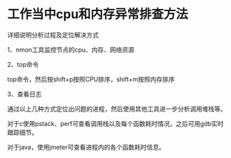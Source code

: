 # 工作当中cpu和内存异常排查方法

详细说明分析过程及定位解决方式

1、nmon工具监控节点的cpu、内存、网络资源

2、top命令

top命令，然后按shift+p按照CPU排序，shift+m按照内存排序

3、查看日志

通过以上几种方式定位出问题的进程，然后使用其他工具进一步分析调用堆栈等。

对于c使用pstack、perf可查看调用栈以及每个函数耗时情况，之后可用gdb实时跟踪细节。

对于java，使用jmeter可查看进程内的各个函数耗时信息。

